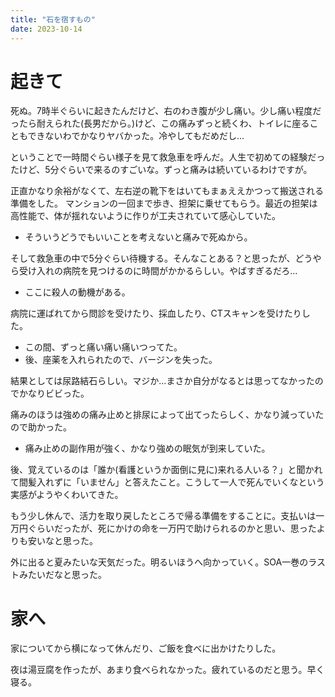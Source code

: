 ```yaml
---
title: "石を宿すもの"
date: 2023-10-14
---
```



# 起きて
死ぬ。7時半ぐらいに起きたんだけど、右のわき腹が少し痛い。少し痛い程度だったら耐えられた(長男だから。)けど、この痛みずっと続くわ、トイレに座ることもできないわでかなりヤバかった。冷やしてもだめだし...

ということで一時間ぐらい様子を見て救急車を呼んだ。人生で初めての経験だったけど、5分ぐらいで来るのすごいな。ずっと痛みは続いているわけですが。

正直かなり余裕がなくて、左右逆の靴下をはいてもまぁええかつって搬送される準備をした。
マンションの一回まで歩き、担架に乗せてもらう。最近の担架は高性能で、体が揺れないように作りが工夫されていて感心していた。
- そういうどうでもいいことを考えないと痛みで死ぬから。

そして救急車の中で5分ぐらい待機する。そんなことある？と思ったが、どうやら受け入れの病院を見つけるのに時間がかかるらしい。やばすぎるだろ...
- ここに殺人の動機がある。

病院に運ばれてから問診を受けたり、採血したり、CTスキャンを受けたりした。
- この間、ずっと痛い痛い痛いつってた。
- 後、座薬を入れられたので、バージンを失った。

結果としては尿路結石らしい。マジか...まさか自分がなるとは思ってなかったのでかなりビビった。

痛みのほうは強めの痛み止めと排尿によって出てったらしく、かなり減っていたので助かった。
- 痛み止めの副作用が強く、かなり強めの眠気が到来していた。

後、覚えているのは「誰か(看護というか面倒に見に)来れる人いる？」と聞かれて間髪入れずに「いません」と答えたこと。こうして一人で死んでいくなという実感がようやくわいてきた。


もう少し休んで、活力を取り戻したところで帰る準備をすることに。支払いは一万円ぐらいだったが、死にかけの命を一万円で助けられるのかと思い、思ったよりも安いなと思った。

外に出ると夏みたいな天気だった。明るいほうへ向かっていく。SOA一巻のラストみたいだなと思った。

# 家へ
家についてから横になって休んだり、ご飯を食べに出かけたりした。

夜は湯豆腐を作ったが、あまり食べられなかった。疲れているのだと思う。早く寝る。
